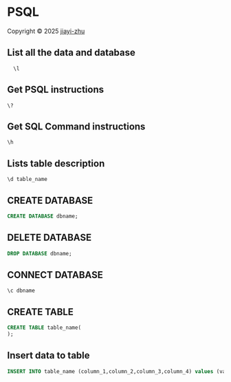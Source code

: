 # PSQL
<p> Copyright © 2025 <a href="https://github.com/zhu7055">jiayi-zhu</a></p>

## List all the data and database
```PSQL
  \l
```
## Get PSQL instructions
```PSQL
\?
```
## Get SQL Command instructions
```psql
\h
```
## Lists table description

```PSQL
\d table_name
```
## CREATE DATABASE
```SQL
CREATE DATABASE dbname;
```
## DELETE DATABASE
```SQL
DROP DATABASE dbname;
```
## CONNECT DATABASE
```psql
\c dbname
```
## CREATE TABLE
```SQL
CREATE TABLE table_name(
);
```
## Insert data to table
```SQL
INSERT INTO table_name (column_1,column_2,column_3,column_4) values (value_1, value_2, value_3, value_4);
```
